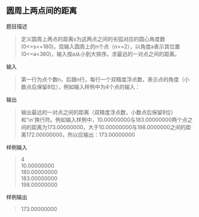 ## 圆周上两点间的距离

题目描述

> 定义圆周上两点的距离s为这两点之间的劣弧对应的圆心角度数(0<=s<=180)，现输入圆周上的n个点（n>=2），以角度a表示其位置(0<=a<360)，输入按a从小到大排序。求最远的一对点之间的距离。

输入

> 第一行为点个数n，后跟n行，每行一个双精度浮点数，表示点的角度（小数点后保留8位），例如输入样例中为4个点的输入：

输出

> 输出最远的一对点之间的距离（双精度浮点数，小数点后保留8位）和'\n'换行符。例如输入样例中，10.00000000与183.00000000两个点之间的距离为173.00000000，大于10.00000000与198.0000000之间的距离172.00000000，所以应输出：173.00000000

 

样例输入
>4  
10.00000000  
180.00000000  
183.00000000  
198.00000000



样例输出
>173.00000000

 

